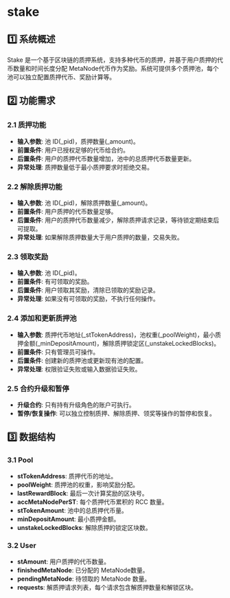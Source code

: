 # stake
## 1️⃣ 系统概述
Stake 是一个基于区块链的质押系统，支持多种代币的质押，并基于用户质押的代币数量和时间长度分配 MetaNode代币作为奖励。系统可提供多个质押池，每个池可以独立配置质押代币、奖励计算等。

## 2️⃣ 功能需求

### 2.1 质押功能

- **输入参数**: 池 ID(_pid)，质押数量(_amount)。
- **前置条件**: 用户已授权足够的代币给合约。
- **后置条件**: 用户的质押代币数量增加，池中的总质押代币数量更新。
- **异常处理**: 质押数量低于最小质押要求时拒绝交易。

### 2.2 解除质押功能

- **输入参数**: 池 ID(_pid)，解除质押数量(_amount)。
- **前置条件**: 用户质押的代币数量足够。
- **后置条件**: 用户的质押代币数量减少，解除质押请求记录，等待锁定期结束后可提取。
- **异常处理**: 如果解除质押数量大于用户质押的数量，交易失败。

### 2.3 领取奖励

- **输入参数**: 池 ID(_pid)。
- **前置条件**: 有可领取的奖励。
- **后置条件**: 用户领取其奖励，清除已领取的奖励记录。
- **异常处理**: 如果没有可领取的奖励，不执行任何操作。

### 2.4 添加和更新质押池

- **输入参数**: 质押代币地址(_stTokenAddress)，池权重(_poolWeight)，最小质押金额(_minDepositAmount)，解除质押锁定区(_unstakeLockedBlocks)。
- **前置条件**: 只有管理员可操作。
- **后置条件**: 创建新的质押池或更新现有池的配置。
- **异常处理**: 权限验证失败或输入数据验证失败。

### 2.5 合约升级和暂停

- **升级合约**: 只有持有升级角色的账户可执行。
- **暂停/恢复操作**: 可以独立控制质押、解除质押、领奖等操作的暂停和恢复。

## 3️⃣ 数据结构

### 3.1 Pool

- **stTokenAddress**: 质押代币的地址。
- **poolWeight**: 质押池的权重，影响奖励分配。
- **lastRewardBlock**: 最后一次计算奖励的区块号。
- **accMetaNodePerST**: 每个质押代币累积的 RCC 数量。
- **stTokenAmount**: 池中的总质押代币量。
- **minDepositAmount**: 最小质押金额。
- **unstakeLockedBlocks**: 解除质押的锁定区块数。

### 3.2 User

- **stAmount**: 用户质押的代币数量。
- **finishedMetaNode**: 已分配的 MetaNode数量。
- **pendingMetaNode**: 待领取的 MetaNode 数量。
- **requests**: 解质押请求列表，每个请求包含解质押数量和解锁区块。